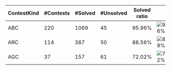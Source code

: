 | ContestKind | #Contests | #Solved | #Unsolved | Solved ratio | |
| - | - | - | - | - | - |
| ABC | 220 | 1069 | 45 | 95.96% | ![96%](https://progress-bar.dev/96?title=Solved) |
| ARC | 114 | 387 | 50 | 88.56% | ![89%](https://progress-bar.dev/89?title=Solved) |
| AGC | 37 | 157 | 61 | 72.02% | ![72%](https://progress-bar.dev/72?title=Solved) |
